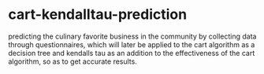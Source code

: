 # cart-kendalltau-prediction
predicting the culinary favorite business in the community by collecting data through questionnaires, which will later be applied to the cart algorithm as a decision tree and kendalls tau as an addition to the effectiveness of the cart algorithm, so as to get accurate results.

